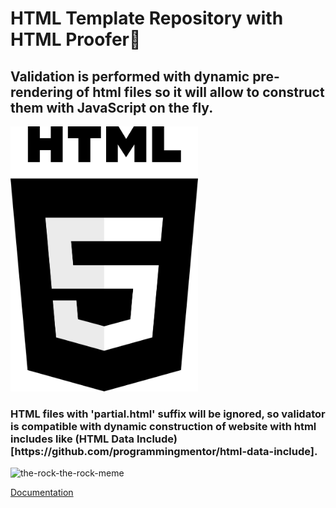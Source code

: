 <h1>HTML Template Repository with HTML Proofer&#x1F47B;</h1>

<h2>Validation is performed with dynamic pre-rendering of html files so it will allow to construct them with JavaScript on the fly.</h2>

<img width="300" src="photos/pngegg.png" alt="html5" class="center">

<h3>HTML files with 'partial.html' suffix will be ignored, so validator is compatible with dynamic construction of website with html includes like (HTML Data Include)[https://github.com/programmingmentor/html-data-include].</h3>

![the-rock-the-rock-meme](https://user-images.githubusercontent.com/106475065/235998292-0e62a744-5c50-40a3-aec4-c2a016308f23.gif)

<a href="https://developer.mozilla.org/en-US/docs/Web/HTML">Documentation</a>
